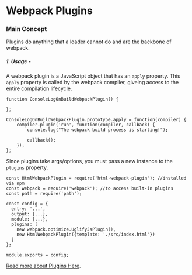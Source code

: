 # Webpack Plugins

### Main Concept

Plugins do anything that a loader cannot do and are the backbone of webpack.

##### 1. Usage -

A webpack plugin is a JavaScript object that has an `apply` property. This `apply` property is called by the webpack compiler, giveing access to the entire compilation lifecycle.

```
function ConsoleLogOnBuildWebpackPlugin() {
    
};

ConsoleLogOnBuildWebpackPlugin.prototype.apply = function(compiler) {
    compiler.plugin('run', function(compiler, callback) {
        console.log("The webpack build process is starting!");
        
        callback();
    });
};
```

Since plugins take args/options, you must pass a new instance to the `plugins` property.

```
const HtmlWebpackPlugin = require('html-webpack-plugin'); //installed via npm
const webpack = require('webpack'); //to access built-in plugins
const path = require('path');

const config = {
  entry: '...',
  output: {...},
  module: {...},
  plugins: [
    new webpack.optimize.UglifyJsPlugin(),
    new HtmlWebpackPlugin({template: './src/index.html'})
  ]
};

module.exports = config;
```

[Read more about Plugins Here](https://webpack.js.org/concepts/plugins).
